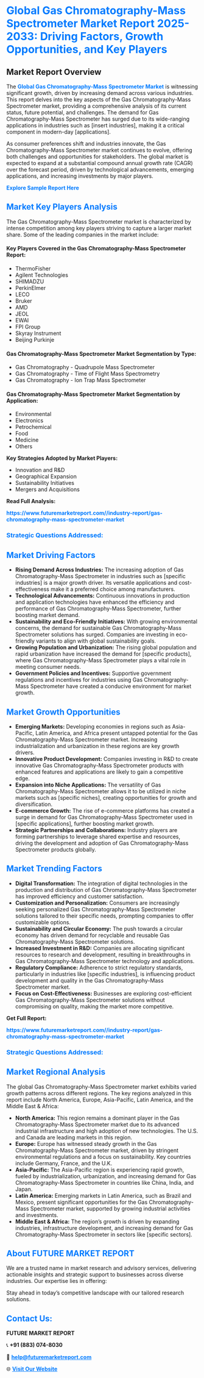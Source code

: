<h1 style="color: #007BFF;">Global Gas Chromatography-Mass Spectrometer Market Report 2025-2033: Driving Factors, Growth Opportunities, and Key Players</h1>

<section id="overview">
<h2>Market Report Overview</h2>
<p>The <a href="https://www.futuremarketreport.com//industry-report/gas-chromatography-mass-spectrometer-market" style="color: #007BFF; text-decoration: none;"><strong>Global Gas Chromatography-Mass Spectrometer Market</strong></a> is witnessing significant growth, driven by increasing demand across various industries. This report delves into the key aspects of the Gas Chromatography-Mass Spectrometer market, providing a comprehensive analysis of its current status, future potential, and challenges. The demand for Gas Chromatography-Mass Spectrometer has surged due to its wide-ranging applications in industries such as [insert industries], making it a critical component in modern-day [applications].</p>
<p>As consumer preferences shift and industries innovate, the Gas Chromatography-Mass Spectrometer market continues to evolve, offering both challenges and opportunities for stakeholders. The global market is expected to expand at a substantial compound annual growth rate (CAGR) over the forecast period, driven by technological advancements, emerging applications, and increasing investments by major players.</p>
</section>

<section id="overview">
<p><a href="https://www.futuremarketreport.com//request-sample/reportId=91487" style="color: #007BFF; text-decoration: none;"><strong>Explore Sample Report Here</strong></a></p>
</section>

<section id="key-players">
<h2 style="color: #007BFF;">Market Key Players Analysis</h2>
<p>The Gas Chromatography-Mass Spectrometer market is characterized by intense competition among key players striving to capture a larger market share. Some of the leading companies in the market include:</p>
<h4>Key Players Covered in the Gas Chromatography-Mass Spectrometer Report:</h4>
<ul><li>ThermoFisher</li><li>Agilent Technologies</li><li>SHIMADZU</li><li>PerkinElmer</li><li>LECO</li><li>Bruker</li><li>AMD</li><li>JEOL</li><li>EWAI</li><li>FPI Group</li><li>Skyray Instrument</li><li>Beijing Purkinje</li></ul>
<h4>Gas Chromatography-Mass Spectrometer Market Segmentation by Type:</h4>
<ul><li>Gas Chromatography - Quadrupole Mass Spectrometer</li><li>Gas Chromatography - Time of Flight Mass Spectrometry</li><li>Gas Chromatography - Ion Trap Mass Spectrometer</li></ul>

<h4>Gas Chromatography-Mass Spectrometer Market Segmentation by Application:</h4>
<ul><li>Environmental</li><li>Electronics</li><li>Petrochemical</li><li>Food</li><li>Medicine</li><li>Others</li></ul>
<p><strong>Key Strategies Adopted by Market Players:</strong></p>
<ul>
<li>Innovation and R&D</li>
<li>Geographical Expansion</li>
<li>Sustainability Initiatives</li>
<li>Mergers and Acquisitions</li>
</ul>
</section>

<section>
<p><strong>Read Full Analysis: </strong></p><a href="https://www.futuremarketreport.com//industry-report/gas-chromatography-mass-spectrometer-market" style="color: #007BFF; text-decoration: none;"><strong>https://www.futuremarketreport.com//industry-report/gas-chromatography-mass-spectrometer-market</strong></a>
<h3 style="color: #007BFF;">Strategic Questions Addressed:</h3>
</section>

<section id="driving-factors">
<h2 style="color: #007BFF;">Market Driving Factors</h2>
<ul>
<li><strong>Rising Demand Across Industries:</strong> The increasing adoption of Gas Chromatography-Mass Spectrometer in industries such as [specific industries] is a major growth driver. Its versatile applications and cost-effectiveness make it a preferred choice among manufacturers.</li>
<li><strong>Technological Advancements:</strong> Continuous innovations in production and application technologies have enhanced the efficiency and performance of Gas Chromatography-Mass Spectrometer, further boosting market demand.</li>
<li><strong>Sustainability and Eco-Friendly Initiatives:</strong> With growing environmental concerns, the demand for sustainable Gas Chromatography-Mass Spectrometer solutions has surged. Companies are investing in eco-friendly variants to align with global sustainability goals.</li>
<li><strong>Growing Population and Urbanization:</strong> The rising global population and rapid urbanization have increased the demand for [specific products], where Gas Chromatography-Mass Spectrometer plays a vital role in meeting consumer needs.</li>
<li><strong>Government Policies and Incentives:</strong> Supportive government regulations and incentives for industries using Gas Chromatography-Mass Spectrometer have created a conducive environment for market growth.</li>
</ul>
</section>

<section id="growth-opportunities">
<h2 style="color: #007BFF;">Market Growth Opportunities</h2>
<ul>
<li><strong>Emerging Markets:</strong> Developing economies in regions such as Asia-Pacific, Latin America, and Africa present untapped potential for the Gas Chromatography-Mass Spectrometer market. Increasing industrialization and urbanization in these regions are key growth drivers.</li>
<li><strong>Innovative Product Development:</strong> Companies investing in R&D to create innovative Gas Chromatography-Mass Spectrometer products with enhanced features and applications are likely to gain a competitive edge.</li>
<li><strong>Expansion into Niche Applications:</strong> The versatility of Gas Chromatography-Mass Spectrometer allows it to be utilized in niche markets such as [specific niches], creating opportunities for growth and diversification.</li>
<li><strong>E-commerce Growth:</strong> The rise of e-commerce platforms has created a surge in demand for Gas Chromatography-Mass Spectrometer used in [specific applications], further boosting market growth.</li>
<li><strong>Strategic Partnerships and Collaborations:</strong> Industry players are forming partnerships to leverage shared expertise and resources, driving the development and adoption of Gas Chromatography-Mass Spectrometer products globally.</li>
</ul>
</section>

<section id="trending-factors">
<h2 style="color: #007BFF;">Market Trending Factors</h2>
<ul>
<li><strong>Digital Transformation:</strong> The integration of digital technologies in the production and distribution of Gas Chromatography-Mass Spectrometer has improved efficiency and customer satisfaction.</li>
<li><strong>Customization and Personalization:</strong> Consumers are increasingly seeking personalized Gas Chromatography-Mass Spectrometer solutions tailored to their specific needs, prompting companies to offer customizable options.</li>
<li><strong>Sustainability and Circular Economy:</strong> The push towards a circular economy has driven demand for recyclable and reusable Gas Chromatography-Mass Spectrometer solutions.</li>
<li><strong>Increased Investment in R&D:</strong> Companies are allocating significant resources to research and development, resulting in breakthroughs in Gas Chromatography-Mass Spectrometer technology and applications.</li>
<li><strong>Regulatory Compliance:</strong> Adherence to strict regulatory standards, particularly in industries like [specific industries], is influencing product development and quality in the Gas Chromatography-Mass Spectrometer market.</li>
<li><strong>Focus on Cost-Effectiveness:</strong> Businesses are exploring cost-efficient Gas Chromatography-Mass Spectrometer solutions without compromising on quality, making the market more competitive.</li>
</ul>
</section>

<section>
<p><strong>Get Full Report: </strong></p><a href="https://www.futuremarketreport.com//industry-report/gas-chromatography-mass-spectrometer-market" style="color: #007BFF; text-decoration: none;"><strong>https://www.futuremarketreport.com//industry-report/gas-chromatography-mass-spectrometer-market</strong></a>
<h3 style="color: #007BFF;">Strategic Questions Addressed:</h3>
</section>


<section id="regional-analysis">
<h2 style="color: #007BFF;">Market Regional Analysis</h2>
<p>The global Gas Chromatography-Mass Spectrometer market exhibits varied growth patterns across different regions. The key regions analyzed in this report include North America, Europe, Asia-Pacific, Latin America, and the Middle East & Africa:</p>
<ul>
<li><strong>North America:</strong> This region remains a dominant player in the Gas Chromatography-Mass Spectrometer market due to its advanced industrial infrastructure and high adoption of new technologies. The U.S. and Canada are leading markets in this region.</li>
<li><strong>Europe:</strong> Europe has witnessed steady growth in the Gas Chromatography-Mass Spectrometer market, driven by stringent environmental regulations and a focus on sustainability. Key countries include Germany, France, and the U.K.</li>
<li><strong>Asia-Pacific:</strong> The Asia-Pacific region is experiencing rapid growth, fueled by industrialization, urbanization, and increasing demand for Gas Chromatography-Mass Spectrometer in countries like China, India, and Japan.</li>
<li><strong>Latin America:</strong> Emerging markets in Latin America, such as Brazil and Mexico, present significant opportunities for the Gas Chromatography-Mass Spectrometer market, supported by growing industrial activities and investments.</li>
<li><strong>Middle East & Africa:</strong> The region’s growth is driven by expanding industries, infrastructure development, and increasing demand for Gas Chromatography-Mass Spectrometer in sectors like [specific sectors].</li>
</ul>
</section>

<footer>
<h2 style="color: #007BFF;">About FUTURE MARKET REPORT</h2>
<p>We are a trusted name in market research and advisory services, delivering actionable insights and strategic support to businesses across diverse industries. Our expertise lies in offering:</p>

<p>Stay ahead in today’s competitive landscape with our tailored research solutions.</p>

<h2 style="color: #007BFF;">Contact Us:</h2>
<p><strong>FUTURE MARKET REPORT</strong></p>
<p>📞 <strong>+91 (883) 074-8030</strong></p>
<p>📧 <strong><a href="mailto:help@futuremarketreport.com" style="color: #007BFF;">help@futuremarketreport.com</a></strong></p>
<p>🌐 <strong><a href="https://www.futuremarketreport.com/" style="color: #007BFF;">Visit Our Website</a></strong></p>
</footer>